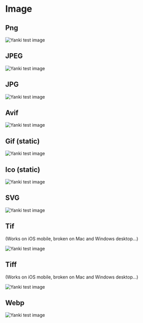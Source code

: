 # Image

## Png

![Yanki test image](https://github.com/kitschpatrol/yanki/raw/main/test/assets/test-media/image/yanki.png?raw=true)

## JPEG

![Yanki test image](https://github.com/kitschpatrol/yanki/raw/main/test/assets/test-media/image/yanki.jpeg?raw=true)

## JPG

![Yanki test image](https://github.com/kitschpatrol/yanki/raw/main/test/assets/test-media/image/yanki.jpg?raw=true)

## Avif

![Yanki test image](https://github.com/kitschpatrol/yanki/raw/main/test/assets/test-media/image/yanki.avif?raw=true)

## Gif (static)

![Yanki test image](https://github.com/kitschpatrol/yanki/raw/main/test/assets/test-media/image/yanki.gif?raw=true)

## Ico (static)

![Yanki test image](https://github.com/kitschpatrol/yanki/raw/main/test/assets/test-media/image/yanki.ico?raw=true)

## SVG

![Yanki test image](https://github.com/kitschpatrol/yanki/raw/main/test/assets/test-media/image/yanki.svg?raw=true)

## Tif

(Works on iOS mobile, broken on Mac and Windows desktop...)

![Yanki test image](https://github.com/kitschpatrol/yanki/raw/main/test/assets/test-media/image/yanki.tif?raw=true)

## Tiff

(Works on iOS mobile, broken on Mac and Windows desktop...)

![Yanki test image](https://github.com/kitschpatrol/yanki/raw/main/test/assets/test-media/image/yanki.tiff?raw=true)

## Webp

![Yanki test image](https://github.com/kitschpatrol/yanki/raw/main/test/assets/test-media/image/yanki.webp?raw=true)
